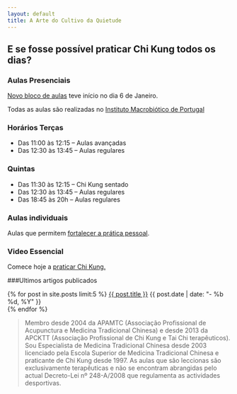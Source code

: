 ```yaml
---
layout: default 
title: A Arte do Cultivo da Quietude
---
```

## E se fosse possível praticar Chi Kung todos os dias?

### Aulas Presenciais

[Novo bloco de aulas](aulas.html) teve início no dia 6 de Janeiro. 

Todas as aulas são realizadas no [Instituto Macrobiótico de Portugal](http://institutomacrobiotico.com)

### Horários Terças

+ Das 11:00 às 12:15 – Aulas avançadas
+ Das 12:30 às 13:45 – Aulas regulares

### Quintas

- Das 11:30 às 12:15 – Chi Kung sentado
- Das 12:30 às 13:45 – Aulas regulares
- Das 18:45 às 20h – Aulas regulares

### Aulas individuais

Aulas que permitem [fortalecer a prática pessoal](/aulas-individuais.html).

### Video Essencial

Comece hoje a [praticar Chi Kung.](http://lourencoazevedo.com/video.html)

###Ultimos artigos publicados

<div class="hfeed">
    <article class="hentry entry">
        <p>{% for post in site.posts limit:5 %}
            <a href="{{ post.url }}">{{ post.title }}</a>
            <time datetime="{{ post.date | xmlschema }}">{{ post.date | date: "- %b %d, %Y" }}</time> 
          <br>
          {% endfor %}
         </p>
     </article>
 </div>

>Membro desde 2004 da APAMTC (Associação Profissional de Acupunctura e Medicina Tradicional Chinesa) e desde 2013 da APCKTT (Associação Profissional de Chi Kung e Tai Chi terapêuticos). Sou Especialista de Medicina Tradicional Chinesa desde 2003 licenciado pela Escola Superior de Medicina Tradicional Chinesa e praticante de Chi Kung desde 1997. As aulas que são leccionas são exclusivamente terapêuticas e não se encontram abrangidas pelo actual Decreto-Lei nº 248-A/2008 que regulamenta as actividades desportivas.
